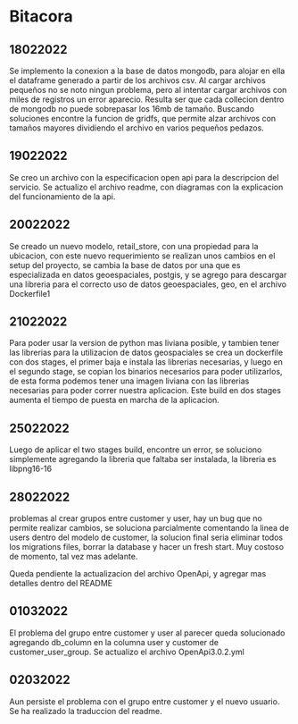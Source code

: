 # Bitacora
## 18022022
Se implemento la conexion a la base de datos mongodb, para alojar en ella el dataframe generado a partir de los archivos csv.
Al cargar archivos pequeños no se noto ningun problema, pero al intentar cargar archivos con miles de registros un error aparecio. 
Resulta ser que cada collecion dentro de mongodb no puede sobrepasar los 16mb de tamaño. Buscando soluciones encontre la funcion de gridfs, que permite alzar archivos con tamaños mayores dividiendo el archivo en varios pequeños pedazos.

## 19022022
Se creo un archivo con la especificacion open api para la descripcion del servicio.
Se actualizo el archivo readme, con diagramas con la explicacion del funcionamiento de la api.

## 20022022
Se creado un nuevo modelo, retail_store, con una propiedad para la ubicacion, con este nuevo requerimiento se realizan unos cambios en el setup del proyecto, se cambia la base de datos por una que es especializada en datos geoespaciales, postgis, y se agrego para descargar una libreria para el correcto uso de datos geoespaciales, geo, en el archivo Dockerfile1

## 21022022
Para poder usar la version de python mas liviana posible, y tambien tener las librerias para la utilizacion de datos geospaciales se crea un dockerfile con dos stages, el primer baja e instala las librerias necesarias, y luego en el segundo stage, se copian los binarios necesarios para poder utilizarlos, de esta forma podemos tener una imagen liviana con las librerias necesarias para poder correr nuestra aplicacion.
Este build en dos stages aumenta el tiempo de puesta en marcha de la aplicacion.

## 25022022
Luego de aplicar el two stages build, encontre un error, se soluciono simplemente agregando la libreria que faltaba ser instalada, la libreria es libpng16-16

## 28022022
problemas al crear grupos entre customer y user, hay un bug que no permite realizar cambios, se soluciona parcialmente comentando la linea de users dentro del modelo de customer, la solucion final seria eliminar todos los migrations files, borrar la database y hacer un fresh start. Muy costoso de momento, tal vez mas adelante.

Queda pendiente la actualizacion del archivo OpenApi, y agregar mas detalles dentro del README

## 01032022
El problema del grupo entre customer y user al parecer queda solucionado agregando db_column en la columna user y customer de customer_user_group.
Se actualizo el archivo OpenApi3.0.2.yml

## 02032022
Aun persiste el problema con el grupo entre customer y el  nuevo usuario.
Se ha realizado la traduccion del readme.